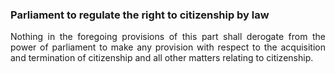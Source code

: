 ### Parliament to regulate the right to citizenship by law
<div style="text-align: justify">

Nothing in the foregoing provisions of this part shall derogate from the power of parliament to make any provision with respect to the acquisition and termination of citizenship and all other matters relating to citizenship.

</div>
